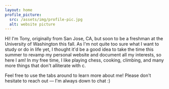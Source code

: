 ```yaml
---
layout: home
profile_picture:
  src: /assets/img/profile-pic.jpg
  alt: website picture
---
```


<p>
  Hi! I'm Tony, originally from San Jose, CA, but soon to be a freshman at the University of Washington this fall. As I'm not quite too sure what I want to study or do in life yet, I thought it'd be a good idea to take the time this summer to revamp my personal website and document all my interests, so here I am! In my free time, I like playing chess, cooking, climbing, and many more things that don't alliterate with c.
</p>

<p>
  Feel free to use the tabs around to learn more about me! Please don't hesitate to reach out — I'm always down to chat :)
</p>
